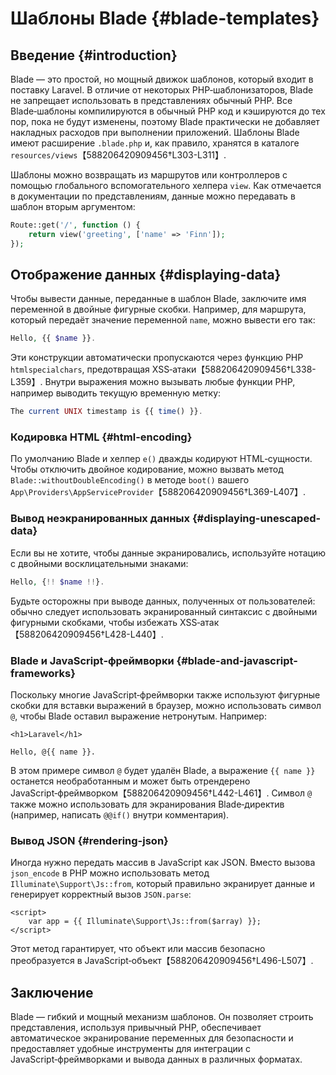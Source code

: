# Шаблоны Blade {#blade-templates}

## Введение {#introduction}

Blade — это простой, но мощный движок шаблонов, который входит в поставку Laravel. В отличие от некоторых PHP‑шаблонизаторов, Blade не запрещает использовать в представлениях обычный PHP. Все Blade‑шаблоны компилируются в обычный PHP код и кэшируются до тех пор, пока не будут изменены, поэтому Blade практически не добавляет накладных расходов при выполнении приложений. Шаблоны Blade имеют расширение `.blade.php` и, как правило, хранятся в каталоге `resources/views`【588206420909456†L303-L311】.

Шаблоны можно возвращать из маршрутов или контроллеров с помощью глобального вспомогательного хелпера `view`. Как отмечается в документации по представлениям, данные можно передавать в шаблон вторым аргументом:

```php
Route::get('/', function () {
    return view('greeting', ['name' => 'Finn']);
});
```

## Отображение данных {#displaying-data}

Чтобы вывести данные, переданные в шаблон Blade, заключите имя переменной в двойные фигурные скобки. Например, для маршрута, который передаёт значение переменной `name`, можно вывести его так:

```php
Hello, {{ $name }}.
```

Эти конструкции автоматически пропускаются через функцию PHP `htmlspecialchars`, предотвращая XSS‑атаки【588206420909456†L338-L359】. Внутри выражения можно вызывать любые функции PHP, например выводить текущую временную метку:

```php
The current UNIX timestamp is {{ time() }}.
```

### Кодировка HTML {#html-encoding}

По умолчанию Blade и хелпер `e()` дважды кодируют HTML‑сущности. Чтобы отключить двойное кодирование, можно вызвать метод `Blade::withoutDoubleEncoding()` в методе `boot()` вашего `App\Providers\AppServiceProvider`【588206420909456†L369-L407】.

### Вывод неэкранированных данных {#displaying-unescaped-data}

Если вы не хотите, чтобы данные экранировались, используйте нотацию с двойными восклицательными знаками:

```php
Hello, {!! $name !!}.
```

Будьте осторожны при выводе данных, полученных от пользователей: обычно следует использовать экранированный синтаксис с двойными фигурными скобками, чтобы избежать XSS‑атак【588206420909456†L428-L440】.

### Blade и JavaScript‑фреймворки {#blade-and-javascript-frameworks}

Поскольку многие JavaScript‑фреймворки также используют фигурные скобки для вставки выражений в браузер, можно использовать символ `@`, чтобы Blade оставил выражение нетронутым. Например:

```blade
<h1>Laravel</h1>

Hello, @{{ name }}.
```

В этом примере символ `@` будет удалён Blade, а выражение `{{ name }}` останется необработанным и может быть отрендерено JavaScript‑фреймворком【588206420909456†L442-L461】. Символ `@` также можно использовать для экранирования Blade‑директив (например, написать `@@if()` внутри комментария).

### Вывод JSON {#rendering-json}

Иногда нужно передать массив в JavaScript как JSON. Вместо вызова `json_encode` в PHP можно использовать метод `Illuminate\Support\Js::from`, который правильно экранирует данные и генерирует корректный вызов `JSON.parse`:

```blade
<script>
    var app = {{ Illuminate\Support\Js::from($array) }};
</script>
```

Этот метод гарантирует, что объект или массив безопасно преобразуется в JavaScript‑объект【588206420909456†L496-L507】.

## Заключение

Blade — гибкий и мощный механизм шаблонов. Он позволяет строить представления, используя привычный PHP, обеспечивает автоматическое экранирование переменных для безопасности и предоставляет удобные инструменты для интеграции с JavaScript‑фреймворками и вывода данных в различных форматах.